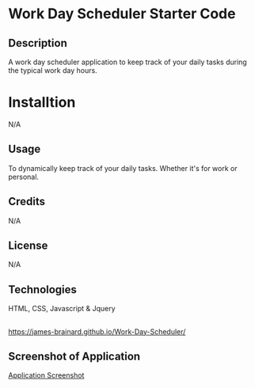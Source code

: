 # Work Day Scheduler Starter Code

## Description

A work day scheduler application to keep track of your daily tasks during the typical work day hours.

# Installtion

N/A

## Usage

To dynamically keep track of your daily tasks. Whether it's for work or personal.

## Credits

N/A

## License

N/A

## Technologies

HTML, CSS, Javascript & Jquery

## 

https://james-brainard.github.io/Work-Day-Scheduler/

## Screenshot of Application

[Application Screenshot](Work-Scheduler.JPG)